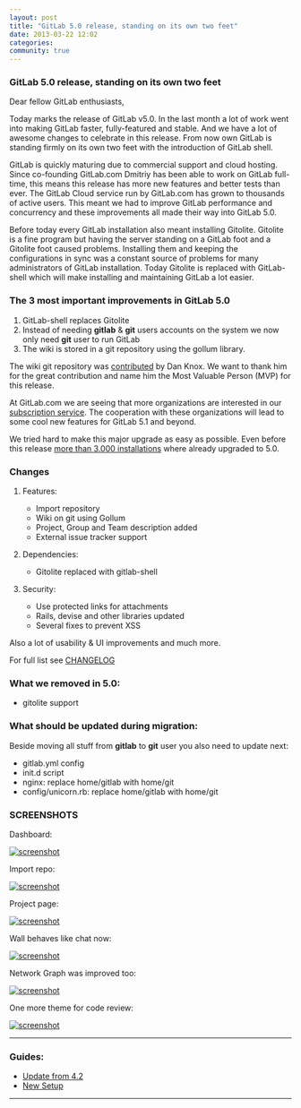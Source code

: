 ```yaml
---
layout: post
title: "GitLab 5.0 release, standing on its own two feet"
date: 2013-03-22 12:02
categories:
community: true
---
```


### GitLab 5.0 release, standing on its own two feet

Dear fellow GitLab enthusiasts,

Today marks the release of GitLab v5.0. In the last month a lot of work went into making GitLab faster, fully-featured and stable. And we have a lot of awesome changes to celebrate in this release. From now own GitLab is standing firmly on its own two feet with the introduction of GitLab shell.

<!-- more -->

GitLab is quickly maturing due to commercial support and cloud hosting. Since co-founding GitLab.com Dmitriy has been able to work on GitLab full-time, this means this release has more new features and better tests than ever. The GitLab Cloud service run by GitLab.com has grown to thousands of active users. This meant we had to improve GitLab performance and concurrency and these improvements all made their way into GitLab 5.0.

Before today every GitLab installation also meant installing Gitolite. Gitolite is a fine program but having the server standing on a GitLab foot and a Gitolite foot caused problems. Installing them and keeping the configurations in sync was a constant source of problems for many administrators of GitLab installation. Today Gitolite is replaced with GitLab-shell which will make installing and maintaining GitLab a lot easier.

### The 3 most important improvements in GitLab 5.0

1. GitLab-shell replaces Gitolite
2. Instead of needing __gitlab__ & __git__ users accounts on the system we now only need __git__ user to run GitLab
3. The wiki is stored in a git repository using the gollum library.

The wiki git repository was [contributed](https://github.com/gitlabhq/gitlabhq/pull/3183) by Dan Knox. We want to thank him for the great contribution and name him the Most Valuable Person (MVP) for this release.

At GitLab.com we are seeing that more organizations are interested in our [subscription service](http://blog.gitlab.com/subscription/). The cooperation with these organizations will lead to some cool new features for GitLab 5.1 and beyond.

We tried hard to make this major upgrade as easy as possible. Even before this release [more than 3.000 installations](http://rubygems.org/gems/gitlab_meta/versions/5.0) where already upgraded to 5.0.


### Changes

1. Features:

    * Import repository
    * Wiki on git using Gollum
    * Project, Group and Team description added
    * External issue tracker support

2. Dependencies:

    * Gitolite replaced with gitlab-shell

3. Security:

    * Use protected links for attachments
    * Rails, devise and other libraries updated
    * Several fixes to prevent XSS


Also a lot of usability & UI improvements and much more.

For full list see [CHANGELOG](https://github.com/gitlabhq/gitlabhq/blob/master/CHANGELOG)


### What we removed in 5.0:

* gitolite support

### What should be updated during migration:

Beside moving all stuff from __gitlab__ to __git__ user you also need to update next:

* gitlab.yml config
* init.d script
* nginx: replace home/gitlab with home/git
* config/unicorn.rb: replace home/gitlab with home/git


### SCREENSHOTS
Dashboard:

[![screenshot](/images/5_0/dashboard.png)](/images/5_0/dashboard.png)

Import repo:

[![screenshot](/images/5_0/import.png)](/images/5_0/import.png)

Project page:

[![screenshot](/images/5_0/project_page.png)](/images/5_0/project_page.png)

Wall behaves like chat now:

[![screenshot](/images/5_0/wall.png)](/images/5_0/wall.png)

Network Graph was improved too:

[![screenshot](/images/5_0/network.png)](/images/5_0/network.png)

One more theme for code review:

[![screenshot](/images/5_0/solarized.png)](/images/5_0/solarized.png)


- - -

### Guides:

* [Update from 4.2](https://github.com/gitlabhq/gitlabhq/wiki/From-4.2-to-5.0)
* [New Setup](https://github.com/gitlabhq/gitlabhq/blob/5-0-stable/doc/install/installation.md)

- - -
